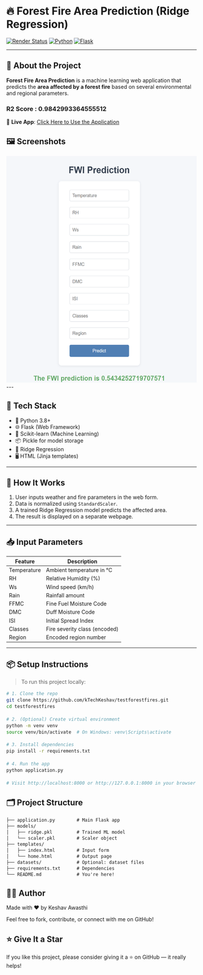 # 🔥 Forest Fire Area Prediction (Ridge Regression)

[![Render Status](https://img.shields.io/badge/Deployed-Live%20on%20Render-success?style=for-the-badge&logo=render)](https://testforestfires-dyi0.onrender.com/predict_data)
[![Python](https://img.shields.io/badge/Python-3.8+-blue?style=for-the-badge&logo=python)](https://www.python.org/)
[![Flask](https://img.shields.io/badge/Flask-Web%20Framework-black?style=for-the-badge&logo=flask)](https://flask.palletsprojects.com/)


---

## 🌱 About the Project

**Forest Fire Area Prediction** is a machine learning web application that predicts the **area affected by a forest fire** based on several environmental and regional parameters.

### R2 Score :  0.9842993364555512

🔗 **Live App**: [Click Here to Use the Application](https://testforestfires-dyi0.onrender.com/predict_data)
## 🖼 Screenshots
<!-- Upload your screenshots to GitHub and paste the image URLs below --> 
<img src="images/Prediction_Page.png" alt="Prediction Page UI" width="550" height="600"/>
---

## 🚀 Tech Stack

- 🐍 Python 3.8+
- 🌐 Flask (Web Framework)
- 🤖 Scikit-learn (Machine Learning)
- 📦 Pickle for model storage
- 🧪 Ridge Regression
- 🖥️ HTML (Jinja templates)

---

## 🧠 How It Works

1. User inputs weather and fire parameters in the web form.
2. Data is normalized using `StandardScaler`.
3. A trained Ridge Regression model predicts the affected area.
4. The result is displayed on a separate webpage.

---

## 📥 Input Parameters

| Feature    | Description                        |
|------------|------------------------------------|
| Temperature| Ambient temperature in °C          |
| RH         | Relative Humidity (%)              |
| Ws         | Wind speed (km/h)                  |
| Rain       | Rainfall amount                    |
| FFMC       | Fine Fuel Moisture Code            |
| DMC        | Duff Moisture Code                 |
| ISI        | Initial Spread Index               |
| Classes    | Fire severity class (encoded)      |
| Region     | Encoded region number              |

---

## 📦 Setup Instructions

> To run this project locally:

```bash
# 1. Clone the repo
git clone https://github.com/kTechKeshav/testforestfires.git
cd testforestfires

# 2. (Optional) Create virtual environment
python -m venv venv
source venv/bin/activate  # On Windows: venv\Scripts\activate

# 3. Install dependencies
pip install -r requirements.txt

# 4. Run the app
python application.py

# Visit http://localhost:8000 or http://127.0.0.1:8000 in your browser
```

## 🗂 Project Structure
```
├── application.py        # Main Flask app
├── models/
│   ├── ridge.pkl         # Trained ML model
│   └── scaler.pkl        # Scaler object
├── templates/
│   ├── index.html        # Input form
│   └── home.html         # Output page
├── datasets/             # Optional: dataset files
├── requirements.txt      # Dependencies
└── README.md             # You're here!
```

## 👨‍💻 Author
Made with ❤️ by Keshav Awasthi

Feel free to fork, contribute, or connect with me on GitHub!

## ⭐ Give It a Star
If you like this project, please consider giving it a ⭐ on GitHub — it really helps!
